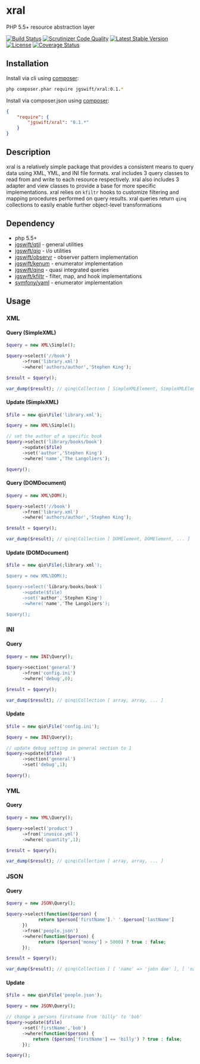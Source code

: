 xral
====

PHP 5.5+ resource abstraction layer

[![Build Status](https://travis-ci.org/jgswift/xral.png?branch=master)](https://travis-ci.org/jgswift/xral)
[![Scrutinizer Code Quality](https://scrutinizer-ci.com/g/jgswift/xral/badges/quality-score.png?s=09ecf4d598dfdb7d99070e7ba8a7d197abddfae1)](https://scrutinizer-ci.com/g/jgswift/xral/)
[![Latest Stable Version](https://poser.pugx.org/jgswift/xral/v/stable.svg)](https://packagist.org/packages/jgswift/xral)
[![License](https://poser.pugx.org/jgswift/xral/license.svg)](https://packagist.org/packages/jgswift/xral)
[![Coverage Status](https://coveralls.io/repos/jgswift/xral/badge.png?branch=master)](https://coveralls.io/r/jgswift/xral?branch=master)

## Installation

Install via cli using [composer](https://getcomposer.org/):
```sh
php composer.phar require jgswift/xral:0.1.*
```

Install via composer.json using [composer](https://getcomposer.org/):
```json
{
    "require": {
        "jgswift/xral": "0.1.*"
    }
}
```

## Description

xral is a relatively simple package that provides a consistent means to query data using XML, YML, and INI file formats.
xral includes 3 query classes to read from and write to each resource respectively.
xral also includes 3 adapter and view classes to provide a base for more specific implementations.
xral relies on ```kfiltr``` hooks to customize filtering and mapping procedures performed on query results.
xral queries return ```qinq``` collections to easily enable further object-level transformations 

## Dependency

* php 5.5+
* [jgswift/qtil](http://github.com/jgswift/qtil) - general utilities
* [jgswift/qio](http://github.com/jgswift/qio) - i/o utilities
* [jgswift/observr](http://github.com/jgswift/observr) - observer pattern implementation
* [jgswift/kenum](http://github.com/jgswift/kenum) - enumerator implementation
* [jgswift/qinq](http://github.com/jgswift/qinq) - quasi integrated queries
* [jgswift/kfiltr](http://github.com/jgswift/kfiltr) - filter, map, and hook implementations
* [symfony/yaml](http://github.com/symfony/yaml) - enumerator implementation

## Usage

### XML

#### Query (SimpleXML)

```php
$query = new XML\Simple();

$query->select('//book')
      ->from('library.xml')
      ->where('authors/author','Stephen King');

$result = $query();

var_dump($result); // qinq\Collection [ SimpleXMLElement, SimpleXMLElement, ... ]
```

#### Update (SimpleXML)

```php
$file = new qio\File('library.xml');

$query = new XML\Simple();

// set the author of a specific book
$query->select('library/books/book')
      ->update($file)
      ->set('author','Stephen King')
      ->where('name','The Langoliers');

$query();
```

#### Query (DOMDocument)

```php
$query = new XML\DOM();

$query->select('//book')
      ->from('library.xml')
      ->where('authors/author','Stephen King');

$result = $query();

var_dump($result); // qinq\Collection [ DOMElement, DOMElement, ... ]
```

#### Update (DOMDocument)

```php
$file = new qio\File(;library.xml');

$query = new XML\DOM();

$query->select('library/books/book')
      ->update($file)
      ->set('author','Stephen King')
      ->where('name','The Langoliers');

$query();
```

### INI

#### Query

```php
$query = new INI\Query();
            
$query->section('general')
      ->from('config.ini')
      ->where('debug',0);

$result = $query();

var_dump($result); // qinq\Collection [ array, array, ... ]
```

#### Update

```php
$file = new qio\File('config.ini');

$query = new INI\Query();

// update debug setting in general section to 1
$query->update($file)
      ->section('general')
      ->set('debug',1);

$query();
```

### YML

#### Query

```php
$query = new YML\Query();

$query->select('product')
      ->from('invoice.yml')
      ->where('quantity',1);

$result = $query();

var_dump($result); // qinq\Collection [ array, array, ... ]
```

### JSON

#### Query

```php
$query = new JSON\Query();

$query->select(function($person) {
            return $person['firstName'].' '.$person['lastName']
      })
      ->from('people.json')
      ->where(function($person) {
            return ($person['money'] > 5000) ? true : false;
      });

$result = $query();

var_dump($result); // qinq\Collection [ [ 'name' => 'john doe' ], [ 'name' => 'billy bob' ] ]
```

#### Update

```php
$file = new qio\File('people.json');

$query = new JSON\Query();

// change a persons firstname from 'billy' to 'bob'
$query->update($file)
      ->set('firstName','bob')
      ->where(function($person) {
          return ($person['firstName'] == 'billy') ? true : false;
      });

$query();
```
